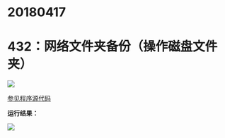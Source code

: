 # 20180417

# 432：网络文件夹备份（操作磁盘文件夹）

<img src="http://image.renkaigis.com/keepcoding/2018041701.png">

<a href="https://github.com/renkaigis/KeepCoding/tree/master/2018/04/17" target="_blank">参见程序源代码</a>

**运行结果：**

<img src="http://image.renkaigis.com/keepcoding/2018041702.png">
